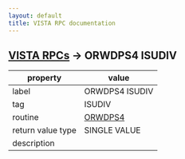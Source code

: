 ```yaml
---
layout: default
title: VISTA RPC documentation
---
```




## [VISTA RPCs](TableOfContent.md) &#8594; ORWDPS4 ISUDIV 

 property | value 
--- | --- 
 label | ORWDPS4 ISUDIV
 tag | ISUDIV
 routine | [ORWDPS4](http://code.osehra.org/dox/Routine_ORWDPS4_source.html)
 return value type | SINGLE VALUE
 description | 